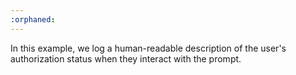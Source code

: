 ```yaml
---
:orphaned:
---
```


In this example, we log a human-readable description of the user's authorization status when they interact with the prompt.
